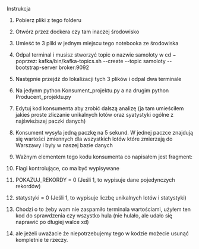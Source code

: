 Instrukcja
1) Pobierz pliki z tego folderu
2) Otwórz przez dockera czy tam inaczej środowisko
3) Umieść te 3 pliki w jednym miejscu tego notebooka ze środowiska
4) Odpal terminal i musisz stworzyć topic o nazwie samoloty w cd ~ poprzez: kafka/bin/kafka-topics.sh --create --topic samoloty --bootstrap-server broker:9092
5) Następnie przejdź do lokalizacji tych 3 plików i odpal dwa terminale
6) Na jedynm python Konsument_projektu.py a na drugim python Producent_projektu.py
8) Edytuj kod konsumenta aby zrobić dalszą analizę (ja tam umieściłem jakieś proste zliczanie unikalnych lotów oraz syatystyki ogólne z najświeższej paczki danych)
9) Konsument wysyła jedną paczkę na 5 sekund. W jednej paczce znajdują się wartości zmiennych dla wszystkich lotów które zmierzają do Warszawy i były w naszej bazie danych


10) Ważnym elementem tego kodu konsumenta co napisałem jest fragment:
11) Flagi kontrolujące, co ma być wypisywane
12) POKAZUJ_REKORDY = 0         (Jeśli 1, to wypisuje dane pojedynczych rekordów)
13) statystyki = 0            (Jeśli 1, to wypisuje liczbę unikalnych lotów i statystyki)
14) Chodzi o to żeby wam nie zaspamiło terminala wartościami, użyłem ten kod do sprawdzenia czy wszystko hula (nie hulało, ale udało się naprawić po długiej walce xd)
15) ale jeżeli uważacie że niepotrzebujemy tego w kodzie możecie usunąć kompletnie te rzeczy.

